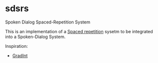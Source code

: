 # sdsrs
Spoken Dialog Spaced-Repetition System

This is an implementation of a [Spaced repetition](https://en.wikipedia.org/wiki/Spaced_repetition)
sysetm to be integrated into a Spoken-Dialog System.

Inspiration:
* [GradInt](http://people.ds.cam.ac.uk/ssb22/gradint/)
